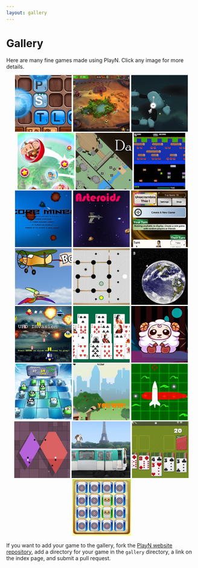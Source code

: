 ```yaml
---
layout: gallery
---
```


<style>
ul.thumbs {
  list-style-type: none;
  margin: 0;
  padding: 0;
  text-align: center;
}

ul.thumbs li {
  display: inline-block;
  height: 150px;
  margin: 0;
  position: relative;
}

ul.thumbs li:hover span.thumb-text {
  opacity: 1;
}

ul.thumbs img {
  height: 150px;
}

span.thumb-text {
  background: rgba(0,0,0,0.5);
  color: white;
  opacity: 0;
  font-size: x-large;
  cursor: pointer;
  display: table;
  left: 0;
  top: 0;
  position: absolute;
  width: 100%;
  height: 150px;
  -webkit-transition: opacity 300ms;
  -moz-transition: opacity 300ms;
  -o-transition: opacity 300ms;
  transition: opacity 300ms;
}

span.thumb-text span {
  display: table-cell;
  text-align: center;
  vertical-align: middle;
}
</style>

# Gallery

Here are many fine games made using PlayN. Click any image for more details.

<ul class="thumbs">
  <li><a href="spellwood">
    <img src="spellwood/thumb.jpg">
    <span class="thumb-text"><span>Spellwood</span></span>
  </a></li>

  <li><a href="pyramid-solitaire">
    <img src="pyramid-solitaire/thumb.jpg">
    <span class="thumb-text"><span>Pyramid Solitaire</span></span>
  </a></li>

  <li><a href="tupsu">
    <img src="tupsu/thumb.jpg">
    <span class="thumb-text"><span>Tupsu</span></span>
  </a></li>

  <li><a href="smbbounce">
    <img src="smbbounce/thumb.jpg">
    <span class="thumb-text"><span>Super Monkey Ball Bounce</span></span>
  </a></li>

  <li><a href="darkattack">
    <img src="darkattack/thumb.jpg">
    <span class="thumb-text"><span>DarkAttack</span></span>
  </a></li>

  <li><a href="frogger">
    <img src="frogger/thumb.jpg">
    <span class="thumb-text"><span>Frogger</span></span>
  </a></li>

  <li><a href="coreminer">
    <img src="coreminer/thumb.jpg">
    <span class="thumb-text"><span>Core Miner</span></span>
  </a></li>

  <li><a href="thelidia-asteroids">
    <img src="thelidia-asteroids/thumb.jpg">
    <span class="thumb-text"><span>Thelidia Asteroid Attack</span></span>
  </a></li>

  <li><a href="unscramble">
    <img src="unscramble/thumb.jpg">
    <span class="thumb-text"><span>Unscramble This</span></span>
  </a></li>

  <li><a href="bobbyjumps">
    <img src="bobbyjumps/thumb.jpg">
    <span class="thumb-text"><span>Bobby Jumps</span></span>
  </a></li>

  <li><a href="huizbrett">
    <img src="huizbrett/thumb.jpg">
    <span class="thumb-text"><span>Huizbrett</span></span>
  </a></li>

  <li><a href="gravityrun">
    <img src="gravityrun/thumb.jpg">
    <span class="thumb-text"><span>Gravity Run</span></span>
  </a></li>

  <li><a href="ufoinvasion">
    <img src="ufoinvasion/thumb.jpg">
    <span class="thumb-text"><span>UFO Invasion</span></span>
  </a></li>

  <li><a href="magiccards">
    <img src="magiccards/thumb.jpg">
    <span class="thumb-text"><span>Magic Cards</span></span>
  </a></li>

  <li><a href="sheepshooter">
    <img src="sheepshooter/thumb.jpg">
    <span class="thumb-text"><span>Sheep Shooter</span></span>
  </a></li>

  <li><a href="pengvparr">
    <img src="pengvparr/thumb.jpg">
    <span class="thumb-text"><span>Penguins vs. Parrots</span></span>
  </a></li>

  <li><a href="dirtyworms">
    <img src="dirtyworms/thumb.jpg">
    <span class="thumb-text"><span>Dirty Worms</span></span>
  </a></li>

  <li><a href="battleshipfriends">
    <img src="battleshipfriends/thumb.jpg">
    <span class="thumb-text"><span>Battleship Friends</span></span>
  </a></li>

  <li><a href="divisioncell">
    <img src="divisioncell/thumb.jpg">
    <span class="thumb-text"><span>Division Cell</span></span>
  </a></li>

  <li><a href="parismetro">
    <img src="parismetro/thumb.jpg">
    <span class="thumb-text"><span>Paris Métro Simulator</span></span>
  </a></li>

  <li><a href="app2solitaire">
    <img src="app2solitaire/thumb.jpg">
    <span class="thumb-text"><span>app²solitaire</span></span>
  </a></li>

  <li><a href="brainteaser">
    <img src="brainteaser/thumb.jpg">
    <span class="thumb-text"><span>Brain Teaser</span></span>
  </a></li>
</ul>

If you want to add your game to the gallery, fork the [PlayN website repository], add a directory
for your game in the `gallery` directory, a link on the index page, and submit a pull request.

[PlayN website repository]: https://github.com/playn/playn.github.io
